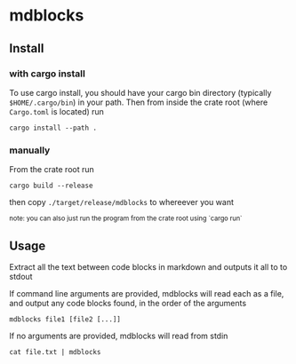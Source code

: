 # mdblocks

## Install

### with cargo install
To use cargo install, you should have your cargo bin directory (typically `$HOME/.cargo/bin`) in your path. Then from inside the crate root (where `Cargo.toml` is located) run 

```
cargo install --path .
```

### manually
From the crate root run

```
cargo build --release
```

then copy `./target/release/mdblocks` to whereever you want


<small>
note: you can also just run the program from the crate root using `cargo run`
</small>

## Usage
Extract all the text between code blocks in markdown and outputs it all to to stdout

If command line arguments are provided, mdblocks will read each as a file, and output any code blocks found, in the order of the arguments

```
mdblocks file1 [file2 [...]]
```

If no arguments are provided, mdblocks will read from stdin

```
cat file.txt | mdblocks
```
